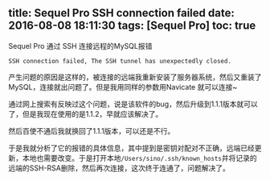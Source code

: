 title: Sequel Pro SSH connection failed
date: 2016-08-08 18:11:30
tags: [Sequel Pro]
toc: true
---

Sequel Pro 通过 SSH 连接远程的MySQL报错

```
SSH connection failed, The SSH tunnel has unexpectedly closed.
```

<!-- more -->
产生问题的原因是这样的，被连接的远端我重新安装了服务器系统，然后又重装了MySQL，连接就出问题了。但是我用同样的参数用Navicate 就可以连接~

通过网上搜索有反映过这个问题，说是该软件的bug，然后升级到1.1.1版本就可以了，但是我现在使用的是1.1.2，早就应该解决了。

然后百使不通后我就换回了1.1.1版本，可以还是不行。

于是我就分析了它的报错的具体信息，其中提到是密钥对配对不正确，远端已经更新，本地也需要改变。于是打开本地`/Users/sino/.ssh/known_hosts`并将记录的远端的SSH-RSA删除，然后再次连接，这次终于连通了，问题解决了。